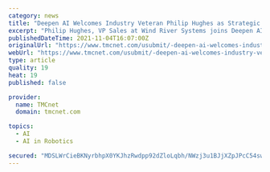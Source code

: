 ```yaml
---
category: news
title: "Deepen AI Welcomes Industry Veteran Philip Hughes as Strategic Advisor"
excerpt: "Philip Hughes, VP Sales at Wind River Systems joins Deepen AI as Strategic Advisor to help accelerate Deepen AI's growing global footprint. Philip Hughes is an accomplished leader with a proven track record of establishing and growing high-performing organizations."
publishedDateTime: 2021-11-04T16:07:00Z
originalUrl: "https://www.tmcnet.com/usubmit/-deepen-ai-welcomes-industry-veteran-philip-hughes-as-/2021/11/04/9484854.htm"
webUrl: "https://www.tmcnet.com/usubmit/-deepen-ai-welcomes-industry-veteran-philip-hughes-as-/2021/11/04/9484854.htm"
type: article
quality: 19
heat: 19
published: false

provider:
  name: TMCnet
  domain: tmcnet.com

topics:
  - AI
  - AI in Robotics

secured: "MDSLWrCieBKNyrbhpX0YKJhzRwdpp92dZloLqbh/NWzj3u1BJjXZpJPcC54swQUmk0KafbzDSu1fghuqopZSBzaV66QONyWje6+HWfUX2YTLQiJPuVrK0NiyUW219GbnUcSw7mQ26fLtX1onTrVjN3c3d2dECf5P3+3Go8u3l+KyYiaE23l7RYx9jvGx2dEa0FRyQZeJ2MoNW/yDS6CVD7jln3OUU/6N9iugcZSoMcxZYjtisK2c1PfcfnGdjsamO2XC/G0E0ddszRbueCm3pA3h10MIsqmG36HtbuMTQyNTQuvYG9a4v03J/oPGvFYEkBn5WkDVLu1dpM/J/FwJ67Nst6i2P+wXvUZzHeyotBc=;V+XRw+uRkZuGlnqco5sLpQ=="
---
```


